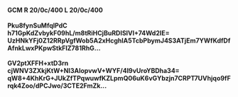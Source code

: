 #### GCM R 20/0c/400 L 20/0c/400
**Pku8fynSuMfqlPdC**<br/>**h71GpKdZvbykF09hL/m8tRiHCjBuRDISIVI+74Wd2IE=**<br/>**UzHNkYFj0Z12RRpVgfWob5A2xHcghlA5TcbPbymJ4S3ATjEm7YWfKdfDfAfnkLwxPKpwStkFlZ781RhG...**<br/><br/>
**GV2ptXFFH+xtD3rn**<br/>**cjWNV3ZXkjKtW+NI3AlopvwV+WYF/4I9vUroYBDha34=**<br/>**qW8+4KhKrG+JUkZfTPqwuwfKZLpmQ06uK6vGYbzjn7CRPT7UVhjqo9fFrqk4Zoo/dPCJwo/3CTE2FmZk...**